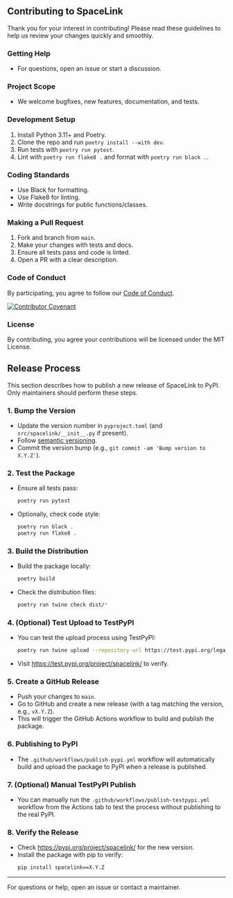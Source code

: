 ## Contributing to SpaceLink

Thank you for your interest in contributing! Please read these guidelines to help us review your changes quickly and smoothly.

### Getting Help
- For questions, open an issue or start a discussion.

### Project Scope
- We welcome bugfixes, new features, documentation, and tests.

### Development Setup
1. Install Python 3.11+ and Poetry.
2. Clone the repo and run `poetry install --with dev`.
3. Run tests with `poetry run pytest`.
4. Lint with `poetry run flake8 .` and format with `poetry run black .`.

### Coding Standards
- Use Black for formatting.
- Use Flake8 for linting.
- Write docstrings for public functions/classes.

### Making a Pull Request
1. Fork and branch from `main`.
2. Make your changes with tests and docs.
3. Ensure all tests pass and code is linted.
4. Open a PR with a clear description.

### Code of Conduct
By participating, you agree to follow our [Code of Conduct](CODE_OF_CONDUCT.md).

[![Contributor Covenant](https://img.shields.io/badge/Contributor%20Covenant-2.1-4baaaa.svg)](CODE_OF_CONDUCT.md)

### License
By contributing, you agree your contributions will be licensed under the MIT License.

## Release Process

This section describes how to publish a new release of SpaceLink to PyPI. Only maintainers should perform these steps.

### 1. Bump the Version
- Update the version number in `pyproject.toml` (and `src/spacelink/__init__.py` if present).
- Follow [semantic versioning](https://semver.org/).
- Commit the version bump (e.g., `git commit -am 'Bump version to X.Y.Z'`).

### 2. Test the Package
- Ensure all tests pass:
  ```bash
  poetry run pytest
  ```
- Optionally, check code style:
  ```bash
  poetry run black .
  poetry run flake8 .
  ```

### 3. Build the Distribution
- Build the package locally:
  ```bash
  poetry build
  ```
- Check the distribution files:
  ```bash
  poetry run twine check dist/*
  ```

### 4. (Optional) Test Upload to TestPyPI
- You can test the upload process using TestPyPI:
  ```bash
  poetry run twine upload --repository-url https://test.pypi.org/legacy/ dist/*
  ```
- Visit https://test.pypi.org/project/spacelink/ to verify.

### 5. Create a GitHub Release
- Push your changes to `main`.
- Go to GitHub and create a new release (with a tag matching the version, e.g., `vX.Y.Z`).
- This will trigger the GitHub Actions workflow to build and publish the package.

### 6. Publishing to PyPI
- The `.github/workflows/publish-pypi.yml` workflow will automatically build and upload the package to PyPI when a release is published.

### 7. (Optional) Manual TestPyPI Publish
- You can manually run the `.github/workflows/publish-testpypi.yml` workflow from the Actions tab to test the process without publishing to the real PyPI.

### 8. Verify the Release
- Check https://pypi.org/project/spacelink/ for the new version.
- Install the package with pip to verify:
  ```bash
  pip install spacelink==X.Y.Z
  ```

---

For questions or help, open an issue or contact a maintainer.